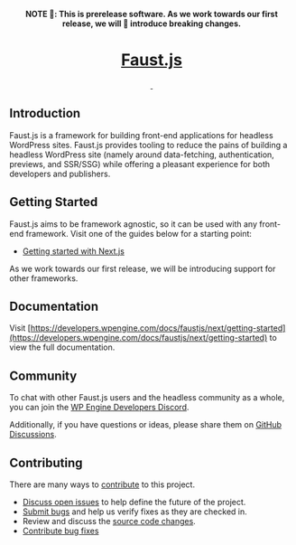 <p align="center">
  <strong>NOTE 🚧: This is prerelease software. As we work towards our first release, we will 💯 introduce breaking changes.</strong>
</p>

<p align="center">
  <a href="https://developers.wpengine.com/docs/faustjs/next/getting-started">
    <h1 align="center">Faust.js</h1>
  </a>
</p>

<p align="center">
  <a aria-label="NPM version" href="https://www.npmjs.com/package/next">
    <img alt="" src="https://img.shields.io/npm/v/@faustjs/core?color=0ecad4&style=for-the-badge">
  </a>

  <a aria-label="License" href="https://github.com/vercel/next.js/blob/canary/license.md">
    <img alt="" src="https://img.shields.io/npm/l/@faustjs/core?color=0ecad4&style=for-the-badge">
  </a>

</p>

## Introduction

Faust.js is a framework for building front-end applications for headless WordPress sites. Faust.js provides tooling to reduce the pains of building a headless WordPress site (namely around data-fetching, authentication, previews, and SSR/SSG) while offering a pleasant experience for both developers and publishers.

## Getting Started

Faust.js aims to be framework agnostic, so it can be used with any front-end framework. Visit one of the guides below for a starting point:

- [Getting started with Next.js](https://developers.wpengine.com/docs/faustjs/next/getting-started)

As we work towards our first release, we will be introducing support for other frameworks.

## Documentation

Visit [https://developers.wpengine.com/docs/faustjs/next/getting-started](https://developers.wpengine.com/docs/faustjs/next/getting-started) to view the full documentation.

## Community

To chat with other Faust.js users and the headless community as a whole, you can join the [WP Engine Developers Discord](https://discord.gg/J2khkF9XYK).

Additionally, if you have questions or ideas, please share them on [GitHub Discussions](https://github.com/wpengine/headless-framework/discussions).

## Contributing

There are many ways to [contribute](/CONTRIBUTING.md) to this project.

- [Discuss open issues](/issues) to help define the future of the project.
- [Submit bugs](/issues) and help us verify fixes as they are checked in.
- Review and discuss the [source code changes](pulls).
- [Contribute bug fixes](/CONTRIBUTING.md)
